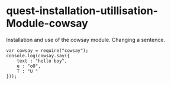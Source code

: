 # quest-installation-utillisation-Module-cowsay

Installation and use of the cowsay module. Changing a sentence.

```
var cowsay = require("cowsay");
console.log(cowsay.say({
	text : "hello boy",
	e : "oO",
	T : "U "
}));
```
